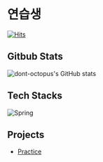# 연습생
[![Hits](https://hits.seeyoufarm.com/api/count/incr/badge.svg?url=https%3A%2F%2Fgithub.com%2Fdont-octopus&count_bg=%2379C83D&title_bg=%23555555&icon=&icon_color=%23E7E7E7&title=hits&edge_flat=false)](https://hits.seeyoufarm.com)

## Gitbub Stats
![dont-octopus's GitHub stats](https://github-readme-stats.vercel.app/api?username=dont-octopus)

## Tech Stacks
![Spring](https://img.shields.io/badge/Spring-6DB33F?style=for-the-badge&logo=spring&logoColor=white)

## Projects
* [Practice](https://github.com/dont-octopus/dont-octopus/practice)
